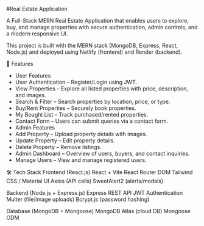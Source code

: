 #Real Estate Application

A Full-Stack MERN Real Estate Application that enables users to explore, buy, and manage properties with secure authentication, admin controls, and a modern responsive UI.

This project is built with the MERN stack (MongoDB, Express, React, Node.js) and deployed using Netlify (frontend) and Render (backend).

🚀 Features
- User Features
- User Authentication – Register/Login using JWT.
- View Properties – Explore all listed properties with price, description, and images.
- Search & Filter – Search properties by location, price, or type.
- Buy/Rent Properties – Securely book properties.
- My Bought List – Track purchased/rented properties.
- Contact Form – Users can submit queries via a contact form.
- Admin Features
- Add Property – Upload property details with images.
- Update Property – Edit property details.
- Delete Property – Remove listings.
- Admin Dashboard – Overview of users, buyers, and contact inquiries.
- Manage Users – View and manage registered users.

🛠️ Tech Stack
Frontend (React.js)
  React + Vite
  React Router DOM
  Tailwind CSS / Material UI
  Axios (API calls)
  SweetAlert2 (alerts/modals)

Backend (Node.js + Express.js)
  Express REST API
  JWT Authentication
  Multer (file/image uploads)
  Bcrypt.js (password hashing)

Database (MongoDB + Mongoose)
  MongoDB Atlas (cloud DB)
  Mongoose ODM
